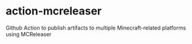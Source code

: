 # action-mcreleaser
Github Action to publish artifacts to multiple Minecraft-related platforms using MCReleaser
